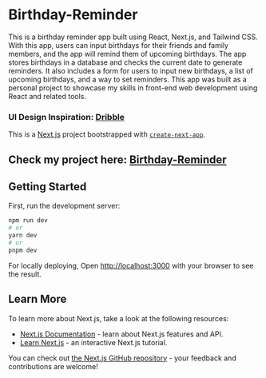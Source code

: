 # Birthday-Reminder
This is a birthday reminder app built using React, Next.js, and Tailwind CSS. With this app, users can input birthdays for their friends and family members, and the app will remind them of upcoming birthdays. The app stores birthdays in a database and checks the current date to generate reminders. It also includes a form for users to input new birthdays, a list of upcoming birthdays, and a way to set reminders. This app was built as a personal project to showcase my skills in front-end web development using React and related tools.

### UI Design Inspiration: [Dribble](https://dribbble.com/shots/15040305-Big-Days-Birthday-Reminders-App)






This is a [Next.js](https://nextjs.org/) project bootstrapped with [`create-next-app`](https://github.com/vercel/next.js/tree/canary/packages/create-next-app).
## Check my project here: [Birthday-Reminder](https://birthday-reminder-4qh2q83cc-hamitsehjal.vercel.app/)
## Getting Started

First, run the development server:

```bash
npm run dev
# or
yarn dev
# or
pnpm dev
```
For locally deploying, 
Open [http://localhost:3000](http://localhost:3000) with your browser to see the result.




## Learn More

To learn more about Next.js, take a look at the following resources:

- [Next.js Documentation](https://nextjs.org/docs) - learn about Next.js features and API.
- [Learn Next.js](https://nextjs.org/learn) - an interactive Next.js tutorial.

You can check out [the Next.js GitHub repository](https://github.com/vercel/next.js/) - your feedback and contributions are welcome!


